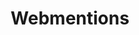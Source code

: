 ---
layout: post
title: Webmentions
excerpt: "Guides related to implementing and using Webmentions to send/receive"
categories: browse
tags: [Sharing your content,Sub,Webmentions]
primary_tag: Sharing your content
secondary_tag: Webmentions
comments: false
share: true
identifier: sharing-your-content

---